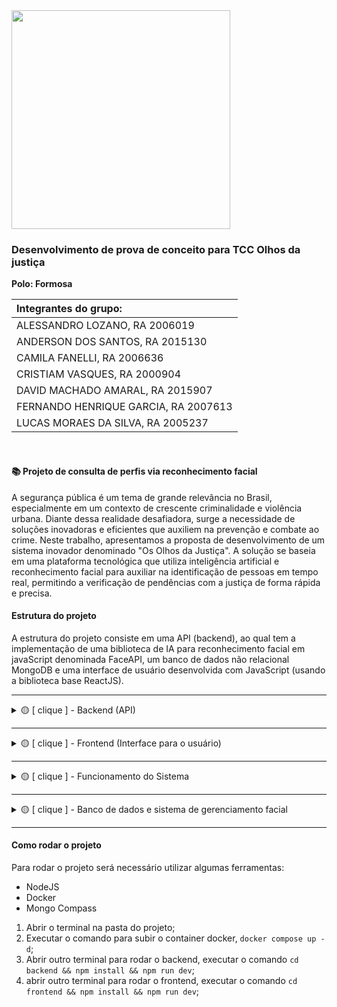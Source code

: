 <img src="https://user-images.githubusercontent.com/50468352/141820811-412e9364-7f5c-4889-826a-fcba23b92e23.png" width="350" />
<h3>Desenvolvimento de prova de conceito para TCC Olhos da justiça</h3>

**Polo: Formosa** </br>


| Integrantes do grupo:                 |
| :------------------------------------ |
|ALESSANDRO LOZANO, RA 2006019|
|ANDERSON DOS SANTOS, RA 2015130|
|CAMILA FANELLI, RA 2006636|
|CRISTIAM VASQUES, RA 2000904|
|DAVID MACHADO AMARAL, RA 2015907|
|FERNANDO HENRIQUE GARCIA, RA 2007613|
|LUCAS MORAES DA SILVA, RA 2005237|

</br>

<h4> 📚 Projeto de consulta de perfis via reconhecimento facial </h4>
<p>A segurança pública é um tema de grande relevância no Brasil, especialmente em um contexto de crescente criminalidade e violência urbana. Diante dessa realidade desafiadora, surge a necessidade de soluções inovadoras e eficientes que auxiliem na prevenção e combate ao crime.
Neste trabalho, apresentamos a proposta de desenvolvimento de um sistema inovador denominado "Os Olhos da Justiça". A solução se baseia em uma plataforma tecnológica que utiliza inteligência artificial e reconhecimento facial para auxiliar na identificação de pessoas em tempo real, permitindo a verificação de pendências com a justiça de forma rápida e precisa.
</p>

<h4>Estrutura do projeto</h4>
<p>A estrutura do projeto consiste em uma API (backend), ao qual tem a implementação de uma biblioteca de IA para reconhecimento facial em javaScript denominada FaceAPI, um banco de dados não relacional MongoDB e uma interface de usuário desenvolvida com JavaScript (usando a biblioteca base ReactJS).</p>

---
<details>
<summary> 🟡 [ clique ] - Backend (API)</summary>
<p>A API foi desenvolvida utilizando o padrão de projeto Clean Architecture, que tem como finalidade manter a organização do código de forma que seja de fácil entendimento, altamente testável e com alta escalabilidade para futuras novas melhorias e implementações, tendo como principal foco o desacoplamento de suas partes, para caso houver a necessidade da troca de bibliotecas, não ter grande demanda de atualização de outras partes do sistema. </p>
<p>A estrutura do projeto é organizada conforme imagem abaixo: </p>
<img src="https://github.com/lucas-moraes/TCC-univesp/assets/50468352/8d2a3ca4-88c2-4613-a4e0-3e6cc3afaced" />

</details>

---

<details>
<summary> 🟡 [ clique ] - Frontend (Interface para o usuário)</summary>
<p>A interface foi desenvolvida utilizando o padrão de projeto Atomic Design, esse padrão consiste em organizar os diversos componentes que compõem a interface de acordo a sua complexidade de forma molecular, partindo de átomos para os menos componentes, moléculas para componentes que são compostos por componentes átomos assim por diante. </p>
<p>Para melhor entendimento, podemos esboçar a estrutura do projeto com o diagrama abaixo: </p>
<img src="https://github.com/lucas-moraes/TCC-univesp/assets/50468352/cdf938f9-2170-4b66-9e39-e2c7048c0348" />
</details>

---

<details>
<summary> 🟡 [ clique ] - Funcionamento do Sistema </summary>
<p>O Sistema captura uma imagem via interface, do perfil em tempo real de uma pessoa que vai ser consultada no banco de dados, após a captura, a imagem é convertida em byte-code de dados e são enviados para a API de reconhecimento facial, que avalia a imagem a fim de encontrar um rosto nela, e caso encontre, consulte o banco de dados, e ao reconhecer uma imagem enviar dos dados da imagem correspondente. </p>
<img src="https://github.com/lucas-moraes/TCC-univesp/assets/50468352/6f47de28-d0b8-4e55-95fe-4ec0af2886c5" />


</details>

---

<details>
<summary> 🟡 [ clique ] - Banco de dados e sistema de gerenciamento facial </summary>
<p>Optamos por deixar os dados baseados em um banco de dados não relacional, o MongoDB, pois guardando os dados em objetos fica mais facil o gerenciamento das imagens por perfil, e como não há a necessidade de relaciomentos entre tabelas, e também pela disponibilização de um banco de dados gratuito para testes disponbilizado pela Mongo Atlas.</p>
<img src="https://github.com/lucas-moraes/TCC-univesp/assets/50468352/2fe671af-ce94-472d-9bd7-2efda8c2e60c" />
<img src="https://github.com/lucas-moraes/TCC-univesp/assets/50468352/94d72cbd-a942-4a7c-ae27-d6746a245921" />

</details>

---

<h4>Como rodar o projeto</h4>
Para rodar o projeto será necessário utilizar algumas ferramentas:

- NodeJS
- Docker
- Mongo Compass

1. Abrir o terminal na pasta do projeto;
2. Executar o comando para subir o container docker, `docker compose up -d`;
3. Abrir outro terminal para rodar o backend, executar o comando `cd backend && npm install && npm run dev`;
4. abrir outro terminal para rodar o frontend, executar o comando `cd frontend && npm install && npm run dev`; 
